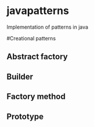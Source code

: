 # javapatterns

Implementation of patterns in java

#Creational patterns

## Abstract factory
## Builder
## Factory method
## Prototype
